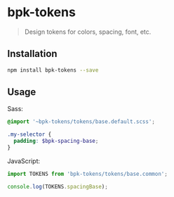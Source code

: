 # bpk-tokens

> Design tokens for colors, spacing, font, etc.

## Installation

```sh
npm install bpk-tokens --save
```

## Usage

Sass:

```scss
@import '~bpk-tokens/tokens/base.default.scss';

.my-selector {
  padding: $bpk-spacing-base;
}
```

JavaScript:

```js
import TOKENS from 'bpk-tokens/tokens/base.common';

console.log(TOKENS.spacingBase);
```
